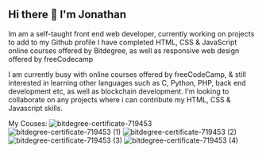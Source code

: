 ## Hi there 👋 I'm Jonathan 

Im am a self-taught front end web developer, currently working on projects to add to my Github profile
I have completed HTML, CSS & JavaScript online courses offered by Bitdegree, as well as responsive web design offered by freeCodecamp

I am currently busy with online courses offered by freeCodeCamp, & still interested in learning other languages such as C, Python, PHP, back end development etc, as well as blockchain development.
I’m looking to collaborate on any projects where i can contribute my HTML, CSS & Javascript skills.

My Couses:
![bitdegree-certificate-719453](https://github.com/user-attachments/assets/be514097-5b73-4f73-9cfd-6fe565a87d61)
![bitdegree-certificate-719453 (1)](https://github.com/user-attachments/assets/641b9e92-c5eb-4a91-b3d1-fbfd4e622231)
![bitdegree-certificate-719453 (2)](https://github.com/user-attachments/assets/bc45719d-3444-41c6-bba1-e30f079d1739)
![bitdegree-certificate-719453 (3)](https://github.com/user-attachments/assets/771d59b9-a1e5-432b-a1d7-e2e54699d87e)
![bitdegree-certificate-719453 (4)](https://github.com/user-attachments/assets/aae7c9a7-a0ef-4f8e-8621-92cc54d5934f)


